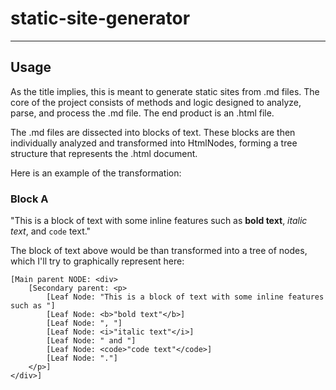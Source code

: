 # static-site-generator

 ----------------------------------

## Usage
As the title implies, this is meant to generate static sites from .md files.
The core of the project consists of methods and logic designed to analyze, parse, and process the .md file. The end product is an .html file.

The .md files are dissected into blocks of text. These blocks are then individually analyzed and transformed into HtmlNodes, forming a tree structure that represents the .html document.

Here is an example of the transformation:

### Block A 

"This is a block of text with some inline features such as **bold text**, _italic text_, and ```code``` text."

The  block of text above would be than transformed into a tree of nodes, which I'll try to graphically represent here:

```
[Main parent NODE: <div>
    [Secondary parent: <p>
        [Leaf Node: "This is a block of text with some inline features such as "]
        [Leaf Node: <b>"bold text"</b>]
        [Leaf Node: ", "]
        [Leaf Node: <i>"italic text"</i>]
        [Leaf Node: " and "]
        [Leaf Node: <code>"code text"</code>]
        [Leaf Node: "."]
    </p>]
</div>]
```
